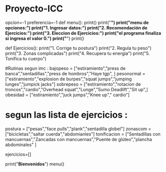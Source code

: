 # Proyecto-ICC
opcion=-1
preferencia=-1
def menu():
    print()
    print("************************************************************")
    print("menu de opciones:")
    print("1. Ingresar datos:")
    print("2. Recomendación de Ejercicios:")
    print("3. Eleccion de Ejercicios:")
    print("el programa finaliza si ingresa el valor 0.")
    print("************************************************************")
    print()

def Ejercicios():
    print("1. Corrige tu postura")
    print("2. Regula tu peso")
    print("3. Zonas complicadas")
    print("4. Recupera tu energia")
    print("5. Tonifica tu cuerpo")

#Rutinas segun imc :
bajopeso = ["estiramiento","press de banca","sentadillas","press de hombros","Haye tgp", ]
pesonormal = ["estiramiento","explosion de burpes","squat jumps","jumping lunges","jumpick jacks"]
sobrepeso = ["estiramiento","rotacion de troncos","cardio","Overhead squat","Lunge","Sumo Deadlift","Sit up",]
obesidad = ["estiramiento","juck jumps","Knee up"," cardio"]
# segun las lista de ejercicios  :
postura = ["pesas","face pulls","plank","sentadilla globel"]
zonascom = ["bicicletas","saltar cuerda","abdomianles"]
tonificacion = ["Sentadillas con mancuernas","Zancadas con mancuernas","Puente de glúteo","plancha abdominales" ]

ejercicios=[]

print("********Bienvenidos********")
menu()
